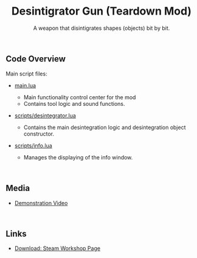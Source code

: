 <h1 align="center"> Desintigrator Gun (Teardown Mod) </h1>
<p align="center">A weapon that disintigrates shapes (objects) bit by bit.</p>

<br>
  
## Code Overview
Main script files:
* [main.lua](https://github.com/cheejins/Teardown-Mod---Desintigrator-Gun/blob/main/main.lua)
  * Main functionality control center for the mod
  * Contains tool logic and sound functions.
  
* [scripts/desintegrator.lua](https://github.com/cheejins/Teardown-Mod---Desintigrator-Gun/blob/main/scripts/desintegrator.lua)
  * Contains the main desintegration logic and desintegration object constructor.
  
* [scripts/info.lua](https://github.com/cheejins/Teardown-Mod---Desintigrator-Gun/blob/main/scripts/info.lua)
  * Manages the displaying of the info window.

<br>

## Media
* [Demonstration Video](https://www.youtube.com/watch?v=_lC_RJ8JVnw)

<br>

## Links
* [Download: Steam Workshop Page](https://steamcommunity.com/sharedfiles/filedetails/?id=2526115498) 
